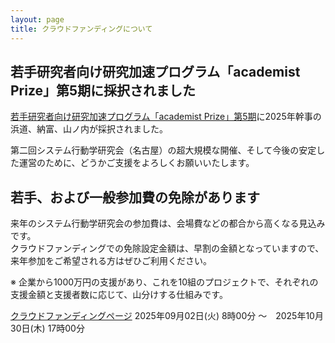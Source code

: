 ```yaml
---
layout: page
title: クラウドファンディングについて
---
```


## 若手研究者向け研究加速プログラム「academist Prize」第5期に採択されました

[若手研究者向け研究加速プログラム「academist Prize」第5期](https://www.corp.academist-cf.com/post/press250513)に2025年幹事の浜道、納富、山ノ内が採択されました。

第二回システム行動学研究会（名古屋）の超大規模な開催、そして今後の安定した運営のために、どうかご支援をよろしくお願いいたします。

## 若手、および一般参加費の免除があります

来年のシステム行動学研究会の参加費は、会場費などの都合から高くなる見込みです。<br>
クラウドファンディングでの免除設定金額は、早割の金額となっていますので、来年参加をご希望される方はぜひご利用ください。<br>

※ 企業から1000万円の支援があり、これを10組のプロジェクトで、それぞれの支援金額と支援者数に応じて、山分けする仕組みです。

[クラウドファンディングページ](https://academist-cf.com/projects/395)
2025年09月02日(火) 8時00分 〜　2025年10月30日(木) 17時00分
